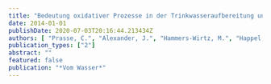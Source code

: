 ```yaml
---
title: "Bedeutung oxidativer Prozesse in der Trinkwasseraufbereitung und Abwasserreinigung"
date: 2014-01-01
publishDate: 2020-07-03T20:16:44.213434Z
authors: [ "Prasse, C.", "Alexander, J.", "Hammers-Wirtz, M.", "Happel, O.", "Knopp, G.", "Lutze, H.", "miehe", "Türk, J.", "Wenk, J.", "Wieland, A.", "Zimmermann-Steffens, S.", "Zoschke, K." ]
publication_types: ["2"]
abstract: ""
featured: false
publication: "*Vom Wasser*"
---
```


